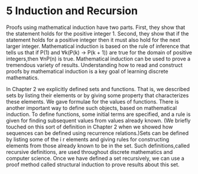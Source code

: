 # 5 Induction and Recursion

Proofs using mathematical induction have two parts. First, they show that the statement holds for the positive integer 1. Second, they show that if the statement holds for a positive integer then it must also hold for the next larger integer. Mathematical induction is based on the rule of inference that tells us that if P(1) and ∀k(P(k) → P(k + 1)) are true for the domain of positive integers,then ∀nP(n) is true. Mathematical induction can be used to prove a tremendous variety of results. Understanding how to read and construct proofs by mathematical induction is a key goal of learning discrete mathematics.

In Chapter 2 we explicitly defined sets and functions. That is, we described sets by listing their elements or by giving some property that characterizes these elements. We gave formulae for the values of functions. There is another important way to define such objects, based on mathematical induction. To define functions, some initial terms are specified, and a rule is given for finding subsequent values from values already known. (We briefly touched on this sort of definition in Chapter 2 when we showed how sequences can be defined using recurrence relations.)Sets can be defined by listing some of the i r elements and giving rules for constructing elements from those already known to be in the set. Such definitions,called recursive definitions, are used throughout discrete mathematics and computer science. Once we have defined a set
recursively, we can use a proof method called structural induction to prove results about this set.